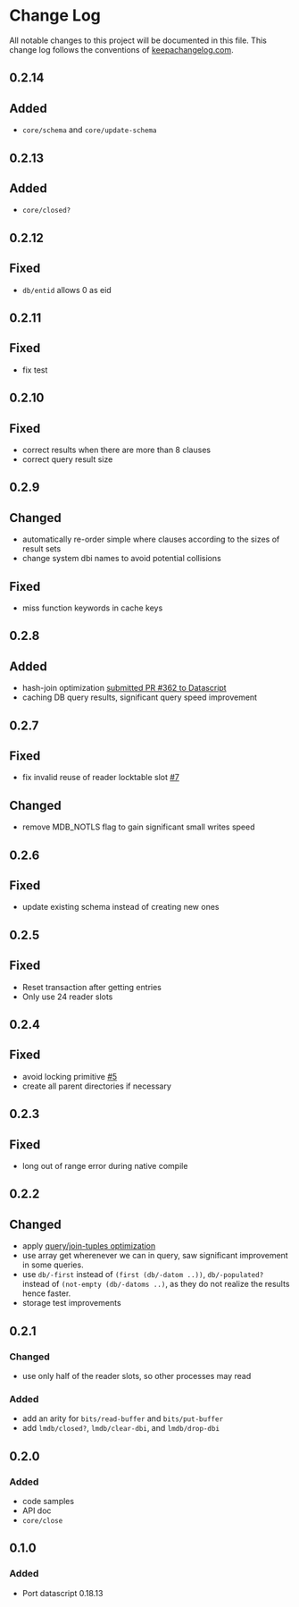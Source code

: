 # Change Log
All notable changes to this project will be documented in this file. This change log follows the conventions of [keepachangelog.com](http://keepachangelog.com/).

## 0.2.14

## Added
- `core/schema` and `core/update-schema`

## 0.2.13
## Added
- `core/closed?` 

## 0.2.12
## Fixed
- `db/entid` allows 0 as eid

## 0.2.11
## Fixed
- fix test

## 0.2.10

## Fixed
- correct results when there are more than 8 clauses
- correct query result size 

## 0.2.9
## Changed
- automatically re-order simple where clauses according to the sizes of result sets
- change system dbi names to avoid potential collisions

## Fixed
- miss function keywords in cache keys

## 0.2.8
## Added
- hash-join optimization [submitted PR #362 to Datascript](https://github.com/tonsky/datascript/pull/362)
- caching DB query results, significant query speed improvement

## 0.2.7
## Fixed
- fix invalid reuse of reader locktable slot [#7](https://github.com/juji-io/datalevin/issues/7)
## Changed
- remove MDB_NOTLS flag to gain significant small writes speed

## 0.2.6
## Fixed
- update existing schema instead of creating new ones

## 0.2.5
## Fixed
- Reset transaction after getting entries
- Only use 24 reader slots

## 0.2.4
## Fixed
- avoid locking primitive [#5](https://github.com/juji-io/datalevin/issues/5)
- create all parent directories if necessary

## 0.2.3
## Fixed
- long out of range error during native compile

## 0.2.2
## Changed
- apply [query/join-tuples optimization](https://github.com/tonsky/datascript/pull/203)
- use array get wherenever we can in query, saw significant improvement in some queries.
- use `db/-first` instead of `(first (db/-datom ..))`, `db/-populated?` instead of `(not-empty (db/-datoms ..)`, as they do not realize the results hence faster.
- storage test improvements

## 0.2.1
### Changed
- use only half of the reader slots, so other processes may read

### Added
- add an arity for `bits/read-buffer` and `bits/put-buffer`
- add `lmdb/closed?`, `lmdb/clear-dbi`, and `lmdb/drop-dbi`

## 0.2.0
### Added
- code samples
- API doc
- `core/close`

## 0.1.0
### Added
- Port datascript 0.18.13

